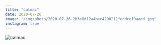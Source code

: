 ```yaml
---
title: "calmac"
date: 2020-07-26
image: "/img/photo/2020-07-26-2b3e8d12a4bec4290211feddcef0aadd.jpg"
instagram: true
---
```


![calmac](/img/photo/2020-07-26-2b3e8d12a4bec4290211feddcef0aadd.jpg)
